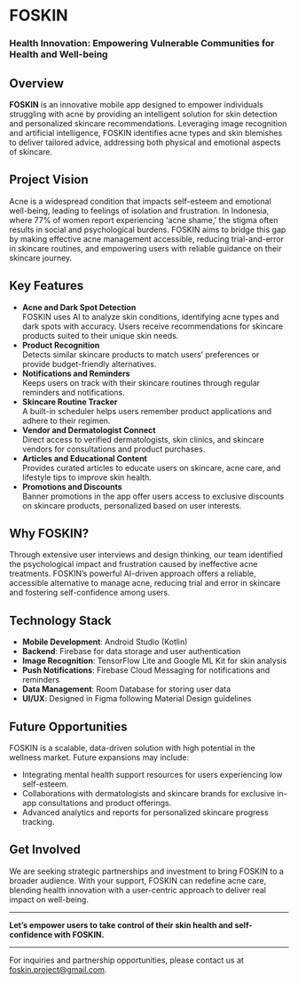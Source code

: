 <h1>FOSKIN</h1>

<h3>Health Innovation: Empowering Vulnerable Communities for Health and Well-being</h3>

<h2>Overview</h2>
<p><strong>FOSKIN</strong> is an innovative mobile app designed to empower individuals struggling with acne by providing an intelligent solution for skin detection and personalized skincare recommendations. Leveraging image recognition and artificial intelligence, FOSKIN identifies acne types and skin blemishes to deliver tailored advice, addressing both physical and emotional aspects of skincare.</p>

<h2>Project Vision</h2>
<p>Acne is a widespread condition that impacts self-esteem and emotional well-being, leading to feelings of isolation and frustration. In Indonesia, where 77% of women report experiencing 'acne shame,' the stigma often results in social and psychological burdens. FOSKIN aims to bridge this gap by making effective acne management accessible, reducing trial-and-error in skincare routines, and empowering users with reliable guidance on their skincare journey.</p>

<h2>Key Features</h2>
<ul>
    <li><strong>Acne and Dark Spot Detection</strong><br>
        FOSKIN uses AI to analyze skin conditions, identifying acne types and dark spots with accuracy. Users receive recommendations for skincare products suited to their unique skin needs.
    </li>
    <li><strong>Product Recognition</strong><br>
        Detects similar skincare products to match users’ preferences or provide budget-friendly alternatives.
    </li>
    <li><strong>Notifications and Reminders</strong><br>
        Keeps users on track with their skincare routines through regular reminders and notifications.
    </li>
    <li><strong>Skincare Routine Tracker</strong><br>
        A built-in scheduler helps users remember product applications and adhere to their regimen.
    </li>
    <li><strong>Vendor and Dermatologist Connect</strong><br>
        Direct access to verified dermatologists, skin clinics, and skincare vendors for consultations and product purchases.
    </li>
    <li><strong>Articles and Educational Content</strong><br>
        Provides curated articles to educate users on skincare, acne care, and lifestyle tips to improve skin health.
    </li>
    <li><strong>Promotions and Discounts</strong><br>
        Banner promotions in the app offer users access to exclusive discounts on skincare products, personalized based on user interests.
    </li>
</ul>

<h2>Why FOSKIN?</h2>
<p>Through extensive user interviews and design thinking, our team identified the psychological impact and frustration caused by ineffective acne treatments. FOSKIN’s powerful AI-driven approach offers a reliable, accessible alternative to manage acne, reducing trial and error in skincare and fostering self-confidence among users.</p>

<h2>Technology Stack</h2>
<ul>
    <li><strong>Mobile Development</strong>: Android Studio (Kotlin)</li>
    <li><strong>Backend</strong>: Firebase for data storage and user authentication</li>
    <li><strong>Image Recognition</strong>: TensorFlow Lite and Google ML Kit for skin analysis</li>
    <li><strong>Push Notifications</strong>: Firebase Cloud Messaging for notifications and reminders</li>
    <li><strong>Data Management</strong>: Room Database for storing user data</li>
    <li><strong>UI/UX</strong>: Designed in Figma following Material Design guidelines</li>
</ul>

<h2>Future Opportunities</h2>
<p>FOSKIN is a scalable, data-driven solution with high potential in the wellness market. Future expansions may include:</p>
<ul>
    <li>Integrating mental health support resources for users experiencing low self-esteem.</li>
    <li>Collaborations with dermatologists and skincare brands for exclusive in-app consultations and product offerings.</li>
    <li>Advanced analytics and reports for personalized skincare progress tracking.</li>
</ul>

<h2>Get Involved</h2>
<p>We are seeking strategic partnerships and investment to bring FOSKIN to a broader audience. With your support, FOSKIN can redefine acne care, blending health innovation with a user-centric approach to deliver real impact on well-being.</p>

<hr>

<p><strong>Let’s empower users to take control of their skin health and self-confidence with FOSKIN.</strong></p>

<hr>

<p>For inquiries and partnership opportunities, please contact us at <a href="mailto:foskin.project@gmail.com">foskin.project@gmail.com</a>.</p>
